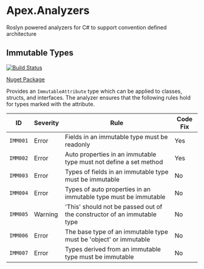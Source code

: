 # Apex.Analyzers
Roslyn powered analyzers for C# to support convention defined architecture

## Immutable Types

[![Build Status](https://numenfall.visualstudio.com/Games/_apis/build/status/Apex.Analyzers-CI?branchName=master)](https://numenfall.visualstudio.com/Games/_build/latest?definitionId=5&branchName=master)

[Nuget Package](https://www.nuget.org/packages/Apex.Analyzers.Immutable/)

Provides an `ImmutableAttribute` type which can be applied to classes, structs, and interfaces.  The analyzer ensures that the following rules hold for types marked with the attribute.

| ID | Severity | Rule | Code Fix
| --- | --- | --- | --- |
| `IMM001` | Error | Fields in an immutable type must be readonly | Yes |
| `IMM002` | Error | Auto properties in an immutable type must not define a set method | Yes |
| `IMM003` | Error | Types of fields in an immutable type must be immutable | No |
| `IMM004` | Error | Types of auto properties in an immutable type must be immutable | No |
| `IMM005` | Warning | 'This' should not be passed out of the constructor of an immutable type | No |
| `IMM006` | Error | The base type of an immutable type must be 'object' or immutable | No |
| `IMM007` | Error | Types derived from an immutable type must be immutable | No |

